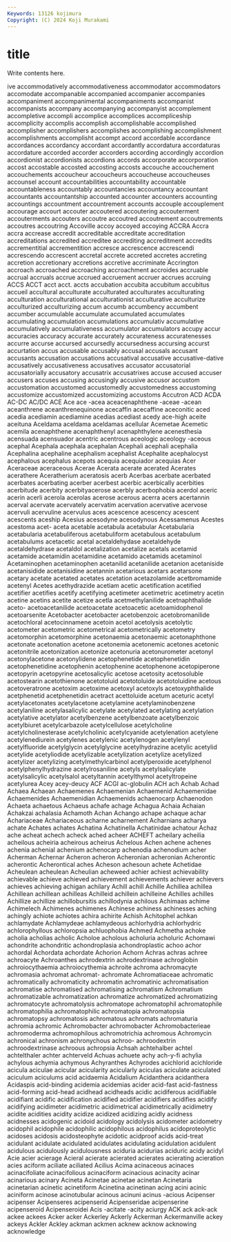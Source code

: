 ```yaml
---
Keywords: 13126 kojimura
Copyright: (C) 2024 Koji Murakami
---
```


# title

Write contents here.



ive accommodatively accommodativeness accommodator
accommodators accomodate accompanable accompanied accompanier accompanies accompaniment accompanimental accompaniments accompanist
accompanists accompany accompanying accompanyist accomplement accompletive accompli accomplice accomplices accompliceship
accomplicity accomplis accomplish accomplishable accomplished accomplisher accomplishers accomplishes accomplishing accomplishment
accomplishments accomplisht accompt accord accordable accordance accordances accordancy accordant accordantly
accordatura accordaturas accordature accorded accorder accorders according accordingly accordion accordionist
accordionists accordions accords accorporate accorporation accost accostable accosted accosting accosts
accouche accouchement accouchements accoucheur accoucheurs accoucheuse accoucheuses accounsel account accountabilities
accountability accountable accountableness accountably accountancies accountancy accountant accountants accountantship accounted
accounter accounters accounting accountings accountment accountrement accounts accouple accouplement accourage
accourt accouter accoutered accoutering accouterment accouterments accouters accoutre accoutred accoutrement
accoutrements accoutres accoutring Accoville accoy accoyed accoying ACCRA Accra accra
accrease accredit accreditable accreditate accreditation accreditations accredited accreditee accrediting accreditment
accredits accrementitial accrementition accresce accrescence accrescendi accrescendo accrescent accretal accrete
accreted accretes accreting accretion accretionary accretions accretive accriminate Accrington accroach
accroached accroaching accroachment accroides accruable accrual accruals accrue accrued accruement
accruer accrues accruing ACCS ACCT acct acct. accts accubation accubita
accubitum accubitus accueil accultural acculturate acculturated acculturates acculturating acculturation acculturational
acculturationist acculturative acculturize acculturized acculturizing accum accumb accumbency accumbent accumber
accumulable accumulate accumulated accumulates accumulating accumulation accumulations accumulativ accumulative accumulatively
accumulativeness accumulator accumulators accupy accur accuracies accuracy accurate accurately accurateness
accuratenesses accurre accurse accursed accursedly accursedness accursing accurst accurtation accus
accusable accusably accusal accusals accusant accusants accusation accusations accusatival accusative
accusative-dative accusatively accusativeness accusatives accusator accusatorial accusatorially accusatory accusatrix accusatrixes
accuse accused accuser accusers accuses accusing accusingly accusive accusor accustom
accustomation accustomed accustomedly accustomedness accustoming accustomize accustomized accustomizing accustoms Accutron
ACD ACDA AC-DC AC/DC ACE Ace ace -acea aceacenaphthene -aceae
-acean aceanthrene aceanthrenequinone acecaffin acecaffine aceconitic aced acedia acediamin acediamine
acedias acediast acedy ace-high aceite aceituna Aceldama aceldama aceldamas acellular
Acemetae Acemetic acemila acenaphthene acenaphthenyl acenaphthylene acenesthesia acensuada acensuador acentric
acentrous aceologic aceology -aceous acephal Acephala acephala acephalan Acephali acephali
acephalia Acephalina acephaline acephalism acephalist Acephalite acephalocyst acephalous acephalus acepots
acequia acequiador acequias Acer Aceraceae aceraceous Acerae Acerata acerate acerated
Acerates acerathere Aceratherium aceratosis acerb Acerbas acerbate acerbated acerbates acerbating
acerber acerbest acerbic acerbically acerbities acerbitude acerbity acerbityacerose acerbly acerbophobia
acerdol aceric acerin acerli acerola acerolas acerose acerous acerra acers
acertannin acerval acervate acervately acervatim acervation acervative acervose acervuli acervuline
acervulus aces acescence acescency acescent acescents aceship Acesius acesodyne acesodynous
Acessamenus Acestes acestoma acet- aceta acetable acetabula acetabular Acetabularia acetabularia
acetabuliferous acetabuliform acetabulous acetabulum acetabulums acetacetic acetal acetaldehydase acetaldehyde acetaldehydrase
acetaldol acetalization acetalize acetals acetamid acetamide acetamidin acetamidine acetamido acetamids
acetaminol Acetaminophen acetaminophen acetanilid acetanilide acetanion acetaniside acetanisidide acetanisidine acetannin
acetarious acetars acetarsone acetary acetate acetated acetates acetation acetazolamide acetbromamide
acetenyl Acetes acethydrazide acetiam acetic acetification acetified acetifier acetifies acetify
acetifying acetimeter acetimetric acetimetry acetin acetine acetins acetite acetize acetla
acetmethylanilide acetnaphthalide aceto- acetoacetanilide acetoacetate acetoacetic acetoamidophenol acetoarsenite Acetobacter acetobacter
acetobenzoic acetobromanilide acetochloral acetocinnamene acetoin acetol acetolysis acetolytic acetometer acetometric
acetometrical acetometrically acetometry acetomorphin acetomorphine acetonaemia acetonaemic acetonaphthone acetonate acetonation
acetone acetonemia acetonemic acetones acetonic acetonitrile acetonization acetonize acetonuria acetonurometer
acetonyl acetonylacetone acetonylidene acetophenetide acetophenetidin acetophenetidine acetophenin acetophenine acetophenone acetopiperone
acetopyrin acetopyrine acetosalicylic acetose acetosity acetosoluble acetostearin acetothienone acetotoluid acetotoluide
acetotoluidine acetous acetoveratrone acetoxim acetoxime acetoxyl acetoxyls acetoxyphthalide acetphenetid acetphenetidin
acetract acettoluide acetum aceturic acetyl acetylacetonates acetylacetone acetylamine acetylaminobenzene acetylaniline
acetylasalicylic acetylate acetylated acetylating acetylation acetylative acetylator acetylbenzene acetylbenzoate acetylbenzoic
acetylbiuret acetylcarbazole acetylcellulose acetylcholine acetylcholinesterase acetylcholinic acetylcyanide acetylenation acetylene acetylenediurein
acetylenes acetylenic acetylenogen acetylenyl acetylfluoride acetylglycin acetylglycine acetylhydrazine acetylic acetylid
acetylide acetyliodide acetylizable acetylization acetylize acetylized acetylizer acetylizing acetylmethylcarbinol acetylperoxide
acetylphenol acetylphenylhydrazine acetylrosaniline acetyls acetylsalicylate acetylsalicylic acetylsalol acetyltannin acetylthymol acetyltropeine
acetylurea Acey acey-deucy ACF ACGI ac-globulin ACH ach Achab Achad
Achaea Achaean Achaemenes Achaemenian Achaemenid Achaemenidae Achaemenides Achaemenidian Achaemenids achaenocarp
Achaenodon Achaeta achaetous Achaeus achafe achage Achagua Achaia Achaian Achakzai
achalasia Achamoth Achan Achango achape achaque achar Achariaceae Achariaceous acharne
acharnement Acharnians acharya achate Achates achates Achatina Achatinella Achatinidae achatour
Achaz ache acheat achech acheck ached acheer ACHEFT acheilary acheilia
acheilous acheiria acheirous acheirus Achelous Achen achene achenes achenia achenial
achenium achenocarp achenodia achenodium acher Acherman Achernar Acheron acheron Acheronian
acheronian Acherontic acherontic Acherontical aches Acheson achesoun achete Achetidae Acheulean
acheulean Acheulian acheweed achier achiest achievability achievable achieve achieved achievement
achievements achiever achievers achieves achieving achigan achilary Achill achill Achille
Achillea achillea Achillean achillean achilleas Achilleid achillein achilleine Achilles achilles
Achillize achillize achillobursitis achillodynia achilous Achimaas achime Achimelech Achimenes achimenes
Achinese achiness achinesses aching achingly achiote achiotes achira achirite Achish
Achitophel achkan achlamydate Achlamydeae achlamydeous achlorhydria achlorhydric achlorophyllous achloropsia achluophobia
Achmed Achmetha achoke acholia acholias acholic Acholoe acholous acholuria acholuric
Achomawi achondrite achondritic achondroplasia achondroplastic achoo achor achordal Achordata achordate
Achorion Achorn Achras achras achree achroacyte Achroanthes achrodextrin achrodextrinase achroglobin
achroiocythaemia achroiocythemia achroite achroma achromacyte achromasia achromat achromat- achromate Achromatiaceae
achromatic achromatically achromaticity achromatin achromatinic achromatisation achromatise achromatised achromatising achromatism
Achromatium achromatizable achromatization achromatize achromatized achromatizing achromatocyte achromatolysis achromatope achromatophil
achromatophile achromatophilia achromatophilic achromatopia achromatopsia achromatopsy achromatosis achromatous achromats achromaturia
achromia achromic Achromobacter achromobacter Achromobacterieae achromoderma achromophilous achromotrichia achromous Achromycin
achronical achronism achronychous achroo- achroodextrin achroodextrinase achroous achropsia Achsah achtehalber
achtel achtelthaler achter achterveld Achuas achuete achy ach-y-fi achylia achylous
achymia achymous Achyranthes Achyrodes acichlorid acichloride acicula aciculae acicular acicularity
acicularly aciculas aciculate aciculated aciculum aciculums acid acidaemia Acidalium Acidanthera
acidanthera Acidaspis acid-binding acidemia acidemias acider acid-fast acid-fastness acid-forming acid-head
acidhead acidheads acidic acidiferous acidifiable acidifiant acidific acidification acidified acidifier
acidifiers acidifies acidify acidifying acidimeter acidimetric acidimetrical acidimetrically acidimetry acidite
acidities acidity acidize acidized acidizing acidly acidness acidnesses acidogenic acidoid
acidology acidolysis acidometer acidometry acidophil acidophile acidophilic acidophilous acidophilus acidoproteolytic
acidoses acidosis acidosteophyte acidotic acidproof acids acid-treat acidulant acidulate acidulated
acidulates acidulating acidulation acidulent acidulous acidulously acidulousness aciduria acidurias aciduric
acidy acidyl Acie acier acierage Acieral acierate acierated acierates acierating
acieration acies aciform aciliate aciliated Acilius Acima acinaceous acinaces acinacifoliate
acinacifolious acinaciform acinacious acinacity acinar acinarious acinary Acineta Acinetae acinetae
acinetan Acinetaria acinetarian acinetic acinetiform Acinetina acinetinan acing acini acinic
aciniform acinose acinotubular acinous acinuni acinus -acious Acipenser acipenser Acipenseres
acipenserid Acipenseridae acipenserine acipenseroid Acipenseroidei Acis -acitate -acity aciurgy ACK
ack ack-ack ackee ackees Acker acker Ackerley Ackerly Ackerman Ackermanville
ackey ackeys Ackler Ackley ackman ackmen acknew acknow acknowing acknowledge
